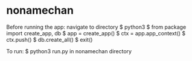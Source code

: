 # nonamechan
Before running the app:
navigate to directory
$ python3
$ from package import create_app, db
$ app = create_app()
$ ctx = app.app_context()
$ ctx.push()
$ db.create_all()
$ exit()

To run:
$ python3 run.py
in nonamechan directory
